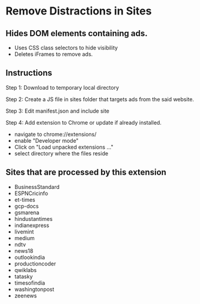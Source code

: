 # Remove Distractions in Sites

## Hides DOM elements containing ads.

- Uses CSS class selectors to hide visibility
- Deletes iFrames to remove ads.

## Instructions

Step 1: Download to temporary local directory

Step 2: Create a JS file in sites folder that targets ads from the said website.

Step 3: Edit manifest.json and include site

Step 4: Add extension to Chrome or update if already installed.

- navigate to chrome://extensions/
- enable "Developer mode"
- Click on "Load unpacked extensions ..."
- select directory where the files reside

## Sites that are processed by this extension

- BusinessStandard
- ESPNCricinfo
- et-times
- gcp-docs
- gsmarena
- hindustantimes
- indianexpress
- livemint
- medium
- ndtv
- news18
- outlookindia
- productioncoder
- qwiklabs
- tatasky
- timesofindia
- washingtonpost
- zeenews
